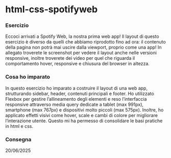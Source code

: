 html-css-spotifyweb
===
### Esercizio
Eccoci arrivati a Spotify Web, la nostra prima web app!
Il layout di questo esercizio è diverso da quelli che abbiamo riprodotto fino ad ora: il contenuto della pagina non potrà mai uscire dalla viewport, proprio come una app!
In allegato troverete le screenshot per vedere il layout anche nelle versioni responsive, inoltre troverete dei video per quel che riguarda il comportamento hover, responsive e chiusura del browser in altezza.

### Cosa ho imparato

In questo esercizio ho imparato a costruire il layout di una web app, strutturando sidebar, header, contenuti principali e footer. Ho utilizzato Flexbox per gestire l’allineamento degli elementi e reso l’interfaccia responsive attraverso media query dedicate a tablet (max 991px), smartphone (max 767px) e dispositivi molto piccoli (max 575px). Inoltre, ho applicato effetti visivi come hover, scale e cambi di colore per migliorare l’interazione utente. Questo mi ha permesso di consolidare le basi pratiche in html e css. 

### Consegna

20/06/2025
